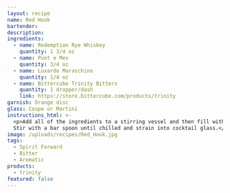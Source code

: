 ```yaml
---
layout: recipe
name: Red Hook
bartender:
description:
ingredients:
  - name: Redemption Rye Whiskey
    quantity: 1 3/4 oz
  - name: Punt e Mes
    quantity: 3/4 oz
  - name: Luxardo Maraschino
    quantity: 1/4 oz
  - name: Bittercube Trinity Bitters
    quantity: 1 dropper/dash
    link: https://store.bittercube.com/products/trinity
garnish: Orange disc
glass: Coupe or Martini
instructions_html: >-
  <p>Add all of the ingredients to a stirring vessel and then fill with ice.
  Stir with a bar spoon until chilled and strain into cocktail glass.</p>
image: /uploads/recipes/Red_Hook.jpg
tags:
  - Spirit Forward
  - Bitter
  - Aromatic
products:
  - trinity
featured: false
---
```



